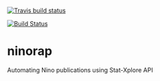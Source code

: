 [![Travis build status](https://travis-ci.org/DFoly/ninorap.svg?branch=master)](https://travis-ci.org/DFoly/ninorap)

[![Build Status]( https://img.shields.io/appveyor/ci/DFoly/ninorap/master.svg)](https://ci.appveyor.com/project/DFoly/ninorap)



# ninorap
Automating Nino publications using Stat-Xplore API


